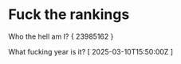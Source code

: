 # Fuck the rankings

Who the hell am I?
{ 23985162 }

What fucking year is it?
[ 2025-03-10T15:50:00Z ]
